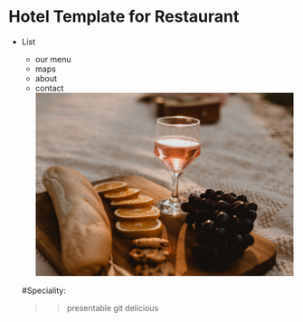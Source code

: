 # Hotel Template for Restaurant
* List
   * our menu
   *  maps
   * about
   * contact
  ![myimage](/assets/p2.png)

  #Speciality:
  >>presentable
  git 
  >>delicious

